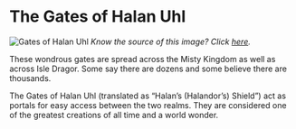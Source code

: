 # The Gates of Halan Uhl

![Gates of Halan Uhl](https://i.imgur.com/xFx8w7i.jpg)
*Know the source of this image? Click [here](https://airtable.com/shr3qtfCwGUUMYQqI).*

These wondrous gates are spread across the Misty Kingdom as well as across Isle Dragor. Some say there are dozens and some believe there are thousands.

The Gates of Halan Uhl (translated as “Halan’s (Halandor’s) Shield”) act as portals for easy access between the two realms. They are considered one of the greatest creations of all time and a world wonder.